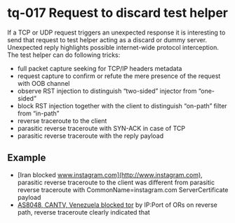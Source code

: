 # tq-017 Request to discard test helper

If a TCP or UDP request triggers an unexpected response it is interesting to send that request to test helper acting as a discard or dummy server. Unexpected reply highlights possible internet-wide protocol interception. The test helper can do following tricks:

- full packet capture seeking for TCP/IP headers metadata
- request capture to confirm or refute the mere presence of the request with OOB channel
- observe RST injection to distinguish “two-sided” injector from “one-sided”
- block RST injection together with the client to distinguish “on-path” filter from “in-path”
- reverse traceroute to the client
- parasitic reverse traceroute with SYN-ACK in case of TCP
- parasitic reverse traceroute with the reply payload

## Example

- [Iran blocked www.instagram.com](http://www.instagram.com), parasitic reverse traceroute to the client was different from parasitic reverse traceroute with CommonName=instagram.com ServerCertificate payload
- [AS8048, CANTV, Venezuela blocked tor](https://ooni.torproject.org/post/venezuela-internet-censorship/#testing) by IP:Port of ORs on reverse path, reverse traceroute clearly indicated that

